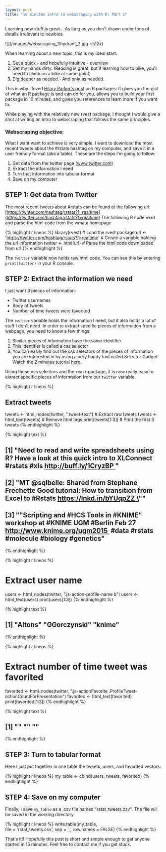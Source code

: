 ```yaml
---
layout: post
title: "10 minutes intro to webscraping with R: Part 1"
---
```


Learning new stuff is great... As long as you don't drawn under tons of details irrelevant to newbies.

![](/images/webscraping_1/hydrant_2.jpg =512x)

When learning about a new topic, this is my ideal start:

1. Get a quick - and hopefully intuitive - overview
2. Get my hands dirty. (Reading is great, but if learning how to bike, you'll need to climb on a bike at some point)
3. Dig deeper as needed - And only as needed.

This is why I loved [Hilary Parker's post](http://hilaryparker.com/2014/04/29/writing-an-r-package-from-scratch/) on R packages: It gives you the gist of what an R package is and can do for you, allows you to build your first package in 10 minutes, and gives you references to learn more if you want to.

While playing with the relatively new rvest package, I thought I would give a shot at writing an intro to webscraping that follows the same principles.

### Webscraping objective:
What I want want to achieve is very simple. I want to download the most recent tweets about the #rstats hashtag on my computer, and save it in a user friendly format (aka a table). These are the steps I'm going to follow:

1. Get data from the twitter page (www.twitter.com)
2. Extract the information I need
3. Turn that information into tabular format
4. Save on my computer

## STEP 1: Get data from Twitter
The most recent tweets about #rstats can be found at the following url: [https://twitter.com/hashtag/rstats?f=realtime](https://twitter.com/hashtag/rstats?f=realtime)
The following R code read and parse the html code from the wmata homepage


{% highlight r lineos %}
library(rvest) # Load the rvest package
url <- 'https://twitter.com/hashtag/rstats?f=realtime' # Create a variable holding the url information
twitter <- html(url) # Parse the html code downloaded from url
{% endhighlight %}

The `twitter` variable now holds raw html code. You can see this by entering `print(twitter)` in your R console.

## STEP 2: Extract the information we need
I just want 3 pieces of information:
* Twitter usernames
* Body of tweets
* Number of time tweets were favorited

The `twitter` variable holds the information I need, but it also holds a lot of stuff I don't need. In order to extract specific pieces of information from a webpage, you need to know a few things:
1. Similar pieces of information have the same identifier.
2. This identifier is called a css selector
3. You can easily find out the css selectors of the pieces of information you are interested in by using a very handy tool called Selector Gadget. Watch the 2 minutes tutorial [here](http://selectorgadget.com/).

Using these css selectors and the `rvest` package, it is now really easy to extract specific pieces of information from our `twitter` variable.



{% highlight r lineos %}
## Extract tweets
tweets <- html_nodes(twitter, ".tweet-text") # Extract raw tweets
tweets <- html_text(tweets) # Remove html tags
print(tweets[1:3]) # Print the first 3 tweets
{% endhighlight %}



{% highlight text %}
## [1] "Need to read and write spreadsheets using R? Have a look at this quick intro to XLConnect #rstats #xls http://buff.ly/1CryzBP "                       
## [2] "MT @sqlbelle: Shared from Stephane Frechette Good tutorial: How to transition from Excel to #Rstats https://lnkd.in/bYUqpZZ \""                       
## [3] "\"Scripting and #HCS Tools in #KNIME\" workshop at #KNIME UGM #Berlin Feb 27 http://www.knime.org/ugm2015  #data #rstats #molecule #biology #genetics"
{% endhighlight %}



{% highlight r lineos %}
# Extract user name
users <-  html_nodes(twitter, ".js-action-profile-name b")
users <- html_text(users)
print(users[1:3])
{% endhighlight %}



{% highlight text %}
## [1] "Altons"      "GGorczynski" "knime"
{% endhighlight %}



{% highlight r lineos %}
# Extract number of time tweet was favorited
favorited <- html_nodes(twitter, ".js-actionFavorite .ProfileTweet-actionCountForPresentation")
favorited <- html_text(favorited)
print(favorited[1:3])
{% endhighlight %}



{% highlight text %}
## [1] "" "" ""
{% endhighlight %}

## STEP 3: Turn to tabular format
Here I just put together in one table the tweets, users, and favorited vectors.


{% highlight r lineos %}
my_table <- cbind(users, tweets, favorited)
{% endhighlight %}

## STEP 4: Save on my computer
Finally, I save `my_table` as a .csv file named "rstat_tweets.csv". The file will be saved in the working directory.

{% highlight r lineos %}
write.table(my_table,  
            file = 'rstat_tweets.csv', 
            sep = ',', 
            row.names = FALSE)
{% endhighlight %}

That's it!! Hopefully this post is short and simple enough to get anyone started in 15 minutes. Feel free to contact me if you get stuck.

